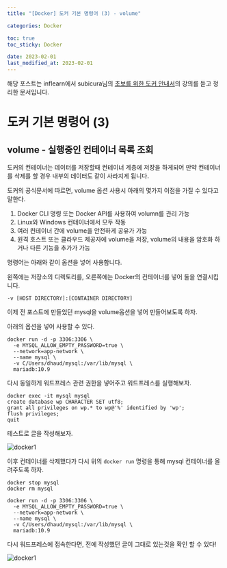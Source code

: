 ```yaml
---
title: "[Docker] 도커 기본 명령어 (3) - volume"

categories: Docker

toc: true
toc_sticky: Docker

date: 2023-02-01
last_modified_at: 2023-02-01
---
```


해당 포스트는 inflearn에서 subicura님의 [초보를 위한 도커 안내서](https://www.inflearn.com/course/%EB%8F%84%EC%BB%A4-%EC%9E%85%EB%AC%B8/dashboard)의 강의를 듣고 정리한 문서입니다.

# 도커 기본 명령어 (3)

## volume - 실행중인 컨테이너 목록 조회 

도커의 컨테이너는 데이터를 저장할때 컨테이너 계층에 저장을 하게되어 만약 컨테이너를 삭제를 할 경우 내부의 데이터도 같이 사라지게 됩니다.

도커의 공식문서에 따르면, volume 옵션 사용시 아래의 몇가지 이점을 가질 수 있다고 말한다.

1. Docker CLI 명령 또는 Docker API를 사용하여 volumn를 관리 가능
2. Linux와 Windows 컨테이너에서 모두 작동
3. 여러 컨테이너 간에 volume을 안전하게 공유가 가능
4. 원격 호스트 또는 클라우드 제공자에 volume을 저장, volume의 내용을 암호화 하거나 다른 기능을 추가가 가능

명령어는 아래와 같이 옵션을 넣어 사용합니다.

왼쪽에는 저장소의 디렉토리를, 오른쪽에는 Docker의 컨테이너를 넣어 둘을 연결시킵니다.

```shell
-v [HOST DIRECTORY]:[CONTAINER DIRECTORY]
```

이제 전 포스트에 만들었던 mysql을 volume옵션을 넣어 만들어보도록 하자.

아래의 옵션을 넣어 사용할 수 있다.

```shell
docker run -d -p 3306:3306 \
  -e MYSQL_ALLOW_EMPTY_PASSWORD=true \
  --network=app-network \
  --name mysql \
  -v C/Users/dhaud/mysql:/var/lib/mysql \
  mariadb:10.9
```

다시 동일하게 워드프레스 관련 권한을 넣어주고 워드프레스를 실행해보자.

```shell
docker exec -it mysql mysql
create database wp CHARACTER SET utf8;
grant all privileges on wp.* to wp@'%' identified by 'wp';
flush privileges;
quit
```

테스트로 글을 작성해보자.

![docker1](//assets/image/2023/2023-02/01-docker001.png)


이후 컨테이너를 삭제했다가 다시 위의 `docker run` 명령을 통해 mysql 컨테이너를 올려주도록 하자.

```shell
docker stop mysql
docker rm mysql

docker run -d -p 3306:3306 \
  -e MYSQL_ALLOW_EMPTY_PASSWORD=true \
  --network=app-network \
  --name mysql \
  -v C/Users/dhaud/mysql:/var/lib/mysql \
  mariadb:10.9
```

다시 워드프레스에 접속한다면, 전에 작성했던 글이 그대로 있는것을 확인 할 수 있다!

![docker1](//assets/image/2023/2023-02/01-docker002.png)